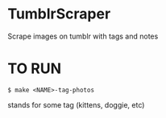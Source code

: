 TumblrScraper
=============

Scrape images on tumblr with tags and notes

TO RUN
======

    $ make <NAME>-tag-photos

<NAME> stands for some tag (kittens, doggie, etc)
